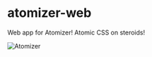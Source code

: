 # atomizer-web
Web app for Atomizer! Atomic CSS on steroids!

![Atomizer](http://res.cloudinary.com/dw9fem4ki/image/upload/v1442164200/atomizer-web_ztejbx.png "Web app for Atomizer")
